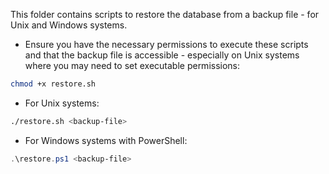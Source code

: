 This folder contains scripts to restore the database from a backup file - for Unix and Windows systems.

- Ensure you have the necessary permissions to execute these scripts and that the backup file is accessible - especially on Unix systems where you may need to set executable permissions:
```bash
chmod +x restore.sh
```

- For Unix systems:
```bash
./restore.sh <backup-file>
```

- For Windows systems with PowerShell:
```powershell
.\restore.ps1 <backup-file>
```
